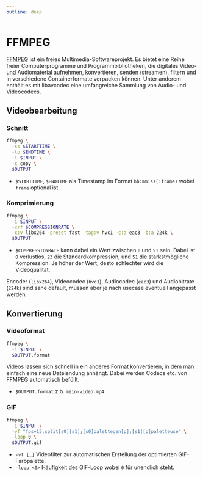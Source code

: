 ```yaml
---
outline: deep
---
```



# FFMPEG

[FFMPEG](https://ffmpeg.org/) ist ein freies Multimedia-Softwareprojekt. Es bietet eine Reihe freier Computerprogramme und Programmbibliotheken, die digitales Video- und Audiomaterial aufnehmen, konvertieren, senden (streamen), filtern und in verschiedene Containerformate verpacken können. Unter anderem enthält es mit libavcodec eine umfangreiche Sammlung von Audio- und Videocodecs.

## Videobearbeitung

### Schnitt

```sh
ffmpeg \
  -ss $STARTTIME \
  -to $ENDTIME \
  -i $INPUT \
  -c copy \
  $OUTPUT
```

* `$STARTTIME`, `$ENDTIME` als Timestamp im Format `hh:mm:ss(:frame)` wobei `frame` optional ist.


### Komprimierung

```sh
ffmpeg \
  -i $INPUT \
  -crf $COMPRESSIONRATE \
  -c:v libx264 -preset fast -tag:v hvc1 -c:a eac3 -b:a 224k \
  $OUTPUT
```

* `$COMPRESSIONRATE` kann dabei ein Wert zwischen `0` und `51` sein. Dabei ist `0` verlustlos, `23` die Standardkompression, und `51` die stärkstmögliche Kompression. Je höher der Wert, desto schlechter wird die Videoqualität.

Encoder (`libx264`), Videocodec (`hvc1`), Audiocodec (`eac3`) und Audiobitrate (`224k`) sind sane default, müssen aber je nach usecase eventuell angepasst werden.


## Konvertierung

### Videoformat

```sh
ffmpeg \
  -i $INPUT \
  $OUTPUT.format
```

Videos lassen sich schnell in ein anderes Format konvertieren, in dem man einfach eine neue Dateiendung anhängt. Dabei werden Codecs etc. von FFMPEG automatisch befüllt.

* `$OUTPUT.format` z.b. `mein-video.mp4`


### GIF

```sh
ffmpeg \
  -i $INPUT \
  -vf "fps=15,split[s0][s1];[s0]palettegen[p];[s1][p]paletteuse" \
  -loop 0 \
  $OUTPUT.gif
```

* `-vf […]` Videofilter zur automatischen Erstellung der optimierten GIF-Farbpalette.
* `-loop <0>` Häufigkeit des GIF-Loop wobei `0` für unendlich steht.